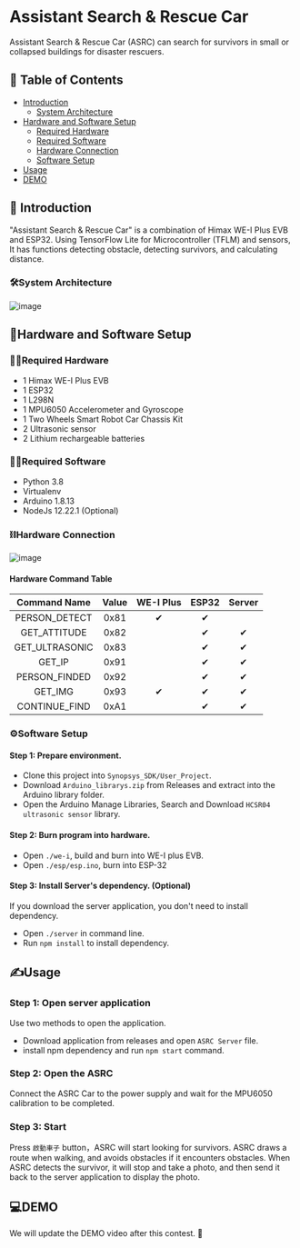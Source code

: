 # Assistant Search & Rescue Car
Assistant Search & Rescue Car (ASRC) can search for survivors in small or collapsed buildings for disaster rescuers.

## 📝 Table of Contents
- [Introduction](#-introduction)
  - [System Architecture](#🛠️system-architecture)
- [Hardware and Software Setup](#🧰hardware-and-software-setup)
  - [Required Hardware](#👨‍required-hardware)
  - [Required Software](#👨‍required-software)
  - [Hardware Connection](#⛓️hardware-connection)
  - [Software Setup](#⚙️software-setup)
- [Usage](#✍️usage)
- [DEMO](#💻demo)

## 📖 Introduction
"Assistant Search & Rescue Car" is a combination of Himax WE-I Plus EVB and ESP32.
Using TensorFlow Lite for Microcontroller (TFLM) and sensors, It has functions detecting obstacle, detecting survivors, and calculating distance.


### 🛠️System Architecture
![image](https://user-images.githubusercontent.com/43933375/126891478-6ee90f6d-012f-4749-b60c-5cc852e481a6.png)


## 🧰Hardware and Software Setup

### 👨‍🔧Required Hardware
- 1 Himax WE-I Plus EVB
- 1 ESP32
- 1 L298N
- 1 MPU6050 Accelerometer and Gyroscope
- 1 Two Wheels Smart Robot Car Chassis Kit
- 2 Ultrasonic sensor
- 2 Lithium rechargeable batteries

### 👨‍💻Required Software
- Python 3.8
- Virtualenv
- Arduino 1.8.13
- NodeJs 12.22.1 (Optional)

### ⛓️Hardware Connection
![image](https://user-images.githubusercontent.com/43933375/126891421-e636d7a5-ad17-45ee-bace-04df83d1da05.png)

#### Hardware Command Table

|   Command Name   | Value | WE-I Plus |  ESP32 | Server |
|:----------------:|:-----:|:---------:|:------:|:------:|
| PERSON_DETECT    | 0x81  | ✔         | ✔      |        |
| GET_ATTITUDE     | 0x82  |           | ✔      | ✔      |
| GET_ULTRASONIC   | 0x83  |           | ✔      | ✔      |
| GET_IP           | 0x91  |           | ✔      | ✔      |
| PERSON_FINDED    | 0x92  |           | ✔      | ✔      |
| GET_IMG          | 0x93  | ✔         | ✔      | ✔      |
| CONTINUE_FIND    | 0xA1  |           | ✔      | ✔      |

### ⚙️Software Setup
#### Step 1: Prepare environment.
- Clone this project into `Synopsys_SDK/User_Project`.
- Download `Arduino_librarys.zip` from Releases and extract into the Arduino library folder.
- Open the Arduino Manage Libraries, Search and Download `HCSR04 ultrasonic sensor` library.

#### Step 2: Burn program into hardware.
- Open `./we-i`, build and burn into WE-I plus EVB.
- Open `./esp/esp.ino`, burn into ESP-32

#### Step 3: Install Server's dependency. **(Optional)**
If you download the server application, you don't need to install dependency.
- Open `./server` in command line.
- Run `npm install` to install dependency.

## ✍️Usage
### Step 1: Open server application
Use two methods to open the application.
- Download application from releases and open `ASRC Server` file.
- install npm dependency and run `npm start` command.

### Step 2: Open the ASRC
Connect the ASRC Car to the power supply and wait for the MPU6050 calibration to be completed.

### Step 3: Start
Press `啟動車子` button，ASRC will start looking for survivors.
ASRC draws a route when walking, and avoids obstacles if it encounters obstacles.
When ASRC detects the survivor, it will stop and take a photo, and then send it back to the server application to display the photo.

## 💻DEMO
We will update the DEMO video after this contest. 🤗
